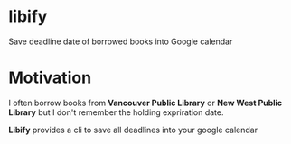 # libify
Save deadline date of borrowed books into Google calendar

# Motivation
I often borrow books from **Vancouver Public Library** or **New West Public Library** 
but I don't remember the holding expriration date.

**Libify** provides a cli to save all deadlines into your google calendar
